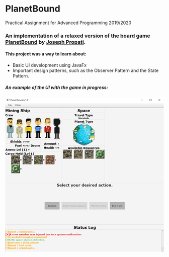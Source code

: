 # PlanetBound
Practical Assignment for Advanced Programming 2019/2020

### An implementation of a relaxed version of the board game [PlanetBound](https://boardgamegeek.com/boardgame/298332/planet-bound) by [Joseph Propati](https://boardgamegeek.com/boardgamedesigner/57049/joseph-propati).
#### This project was a way to learn about:
+ Basic UI development using JavaFx
+ Important design patterns, such as the Observer Pattern and the State Pattern.

##### An example of the UI with the game in progress:
![UI-Example](UI-example.png?raw=true "UI-Example")
